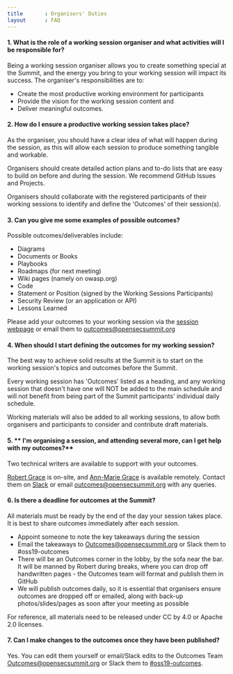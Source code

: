 ```yaml
---
title       : Organisers' Duties
layout      : FAQ
---
```




#### 1. **What is the role of a working session organiser and what activities will I be responsible for?**

Being a working session organiser allows you to create something special at the Summit, and the energy you bring to your working session will impact its success. 
The organiser's responsibilities are to: 
-    Create the most productive working environment for participants
-    Provide the vision for the working session content and 
-    Deliver meaningful outcomes. 


#### 2. **How do I ensure a productive working session takes place?**

As the organiser, you should have a clear idea of what will happen during the session, as this will allow each session to produce something tangible and workable.

Organisers should create detailed action plans and to-do lists that are easy to build on before and during the session. We recommend GitHub Issues and Projects.

Organisers should collaborate with the registered participants of their working sessions to identify and define the 'Outcomes' of their session(s).


#### 3. **Can you give me some examples of possible outcomes?**

Possible outcomes/deliverables include:
 - Diagrams
 - Documents or Books
 - Playbooks
 - Roadmaps (for next meeting)
 - Wiki pages (namely on owasp.org)
 - Code
 - Statement or Position (signed by the Working Sessions Participants)
 - Security Review (or an application or API)
 - Lessons Learned
 
Please add your outcomes to your working session via the [session webpage](https://open-security-summit.org/tracks/) or email them to outcomes@opensecsummit.org 

#### 4. **When should I start defining the outcomes for my working session?**

The best way to achieve solid results at the Summit is to start on the working session's topics and outcomes before the Summit.

Every working session has 'Outcomes' listed as a heading, and any working session that doesn't have one will NOT be added to the main schedule and will not benefit from being part of the Summit participants' individual daily schedule.

Working materials will also be added to all working sessions, to allow both organisers and participants to consider and contribute draft materials.

#### 5. ** I'm organising a session, and attending several more, can I get help with my outcomes?** 

Two technical writers are available to support with your outcomes. 

[Robert Grace](https://open-security-summit.org/participant/robert-grace/) is on-site, and [Ann-Marie Grace](https://open-security-summit.org/participant-remote/ann-marie-grace/) is  available remotely. Contact them on [Slack](https://os-summit.slack.com/messages/CK2RL3MAQ/details/) or email outcomes@opensecsummit.org with any queries.

#### 6. **Is there a deadline for outcomes at the Summit?**

All materials must be ready by the end of the day your session takes place.
It is best to share outcomes immediately after each session.  
 - Appoint someone to note the key takeaways during the session
 - Email the takeaways to Outcomes@opensecsummit.org or Slack them to  #oss19-outcomes
 - There will be an Outcomes corner in the lobby, by the sofa near the bar. It will be manned by Robert during breaks, where you can drop off handwritten pages - the Outcomes team will format and publish them in GitHub
 - We will publish outcomes daily, so it is essential that organisers ensure outcomes are dropped off or emailed, along with back-up photos/slides/pages as soon after your meeting as possible 

For reference, all materials need to be released under CC by 4.0 or Apache 2.0 licenses.

#### 7. **Can I make changes to the outcomes once they have been published?**
Yes. You can edit them yourself or email/Slack edits to the Outcomes Team Outcomes@opensecsummit.org or Slack them to [#oss19-outcomes](https://os-summit.slack.com/messages/CK2RL3MAQ/details/).
